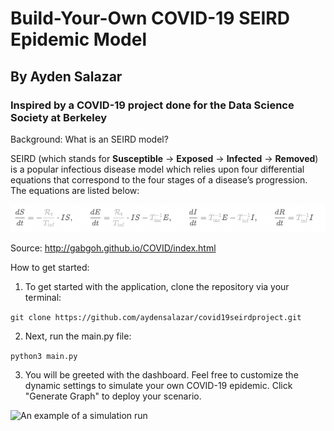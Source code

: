 # Build-Your-Own COVID-19 SEIRD Epidemic Model
## By Ayden Salazar
### Inspired by a COVID-19 project done for the Data Science Society at Berkeley

Background: What is an SEIRD model?

SEIRD (which stands for **Susceptible** → **Exposed** → **Infected** → **Removed**) is a popular infectious disease model which relies upon four differential equations that correspond to the four stages of a disease’s progression. The equations are listed below:

![The SEIRD equations](SEIRD_equations.png)

Source: http://gabgoh.github.io/COVID/index.html

How to get started: 

1. To get started with the application, clone the repository via your terminal:

``` git clone https://github.com/aydensalazar/covid19seirdproject.git ```

2. Next, run the main.py file:

``` python3 main.py ```

3. You will be greeted with the dashboard. Feel free to customize the dynamic settings to simulate your own COVID-19 epidemic. Click "Generate Graph" to deploy your scenario. 

![An example of a simulation run](example_run_pic.png)








